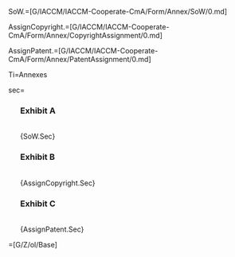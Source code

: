 SoW.=[G/IACCM/IACCM-Cooperate-CmA/Form/Annex/SoW/0.md] 

AssignCopyright.=[G/IACCM/IACCM-Cooperate-CmA/Form/Annex/CopyrightAssignment/0.md] 

AssignPatent.=[G/IACCM/IACCM-Cooperate-CmA/Form/Annex/PatentAssignment/0.md]

Ti=Annexes

sec=<ul type="none"><li><h3>Exhibit A</h3><br>{SoW.Sec}<li><h3>Exhibit B</h3><br>{AssignCopyright.Sec}<li><h3>Exhibit C</h3><br>{AssignPatent.Sec}</ul>

=[G/Z/ol/Base]

